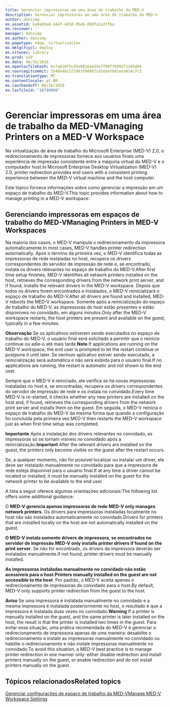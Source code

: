 ```yaml
---
title: Gerenciar impressoras em uma área de trabalho da MED-V
description: Gerenciar impressoras em uma área de trabalho da MED-V
author: dansimp
ms.assetid: ba0a65ad-444f-4d18-95eb-8b9fa1a3ffba
ms.reviewer: ''
manager: dansimp
ms.author: dansimp
ms.pagetype: mdop, virtualization
ms.mktglfcycl: deploy
ms.sitesec: library
ms.prod: w10
ms.date: 06/16/2016
ms.openlocfilehash: bc7a62075c95e8816a425eff89ffb992f1185d04
ms.sourcegitcommit: 354664bc527d93f80687cd2eba70d1eea024c7c3
ms.translationtype: MT
ms.contentlocale: pt-BR
ms.lasthandoff: 06/26/2020
ms.locfileid: "10799808"
---
```

# <span data-ttu-id="9f505-103">Gerenciar impressoras em uma área de trabalho da MED-V</span><span class="sxs-lookup"><span data-stu-id="9f505-103">Managing Printers on a MED-V Workspace</span></span>


<span data-ttu-id="9f505-104">Na virtualização de área de trabalho do Microsoft Enterprise (MED-V) 2,0, o redirecionamento de impressoras fornece aos usuários finais uma experiência de impressão consistente entre a máquina virtual do MED-V e o computador host.</span><span class="sxs-lookup"><span data-stu-id="9f505-104">In Microsoft Enterprise Desktop Virtualization (MED-V) 2.0, printer redirection provides end users with a consistent printing experience between the MED-V virtual machine and the host computer.</span></span>

<span data-ttu-id="9f505-105">Este tópico fornece informações sobre como gerenciar a impressão em um espaço de trabalho do MED-V.</span><span class="sxs-lookup"><span data-stu-id="9f505-105">This topic provides information about how to manage printing in a MED-V workspace.</span></span>

## <span data-ttu-id="9f505-106">Gerenciando impressoras em espaços de trabalho do MED-V</span><span class="sxs-lookup"><span data-stu-id="9f505-106">Managing Printers in MED-V Workspaces</span></span>


<span data-ttu-id="9f505-107">Na maioria dos casos, o MED-V manipula o redirecionamento da impressora automaticamente.</span><span class="sxs-lookup"><span data-stu-id="9f505-107">In most cases, MED-V handles printer redirection automatically.</span></span> <span data-ttu-id="9f505-108">Após o término da primeira vez, o MED-V identifica todas as impressoras de rede instaladas no host, recupera os drivers correspondentes do servidor de impressão de rede e, se encontrado, instala os drivers relevantes no espaço de trabalho do MED-V.</span><span class="sxs-lookup"><span data-stu-id="9f505-108">After first time setup finishes, MED-V identifies all network printers installed on the host, retrieves the corresponding drivers from the network print server, and if found, installs the relevant drivers in the MED-V workspace.</span></span> <span data-ttu-id="9f505-109">Depois que todos os drivers forem encontrados e instalados, o MED-V reinicializará o espaço de trabalho do MED-V.</span><span class="sxs-lookup"><span data-stu-id="9f505-109">After all drivers are found and installed, MED-V reboots the MED-V workspace.</span></span> <span data-ttu-id="9f505-110">Somente após a reinicialização do espaço de trabalho do MED-V, as impressoras do host estão presentes e estão disponíveis no convidado, em alguns minutos.</span><span class="sxs-lookup"><span data-stu-id="9f505-110">Only after the MED-V workspace restarts, the host printers are present and available on the guest, typically in a few minutes.</span></span>

<span data-ttu-id="9f505-111">**Observação**  Se os aplicativos estiverem sendo executados no espaço de trabalho do MED-V, o usuário final será solicitado a permitir que o reinício continue ou adie-o até mais tarde.</span><span class="sxs-lookup"><span data-stu-id="9f505-111">**Note** If applications are running on the MED-V workspace, the end user is prompted to let the restart continue or postpone it until later.</span></span> <span data-ttu-id="9f505-112">Se nenhum aplicativo estiver sendo executado, a reinicialização será automática e não será exibida para o usuário final.</span><span class="sxs-lookup"><span data-stu-id="9f505-112">If no applications are running, the restart is automatic and not shown to the end user.</span></span>

 

<span data-ttu-id="9f505-113">Sempre que o MED-V é reiniciado, ele verifica se há novas impressoras instaladas no host e, se encontradas, recupera os drivers correspondentes do servidor de impressão de rede e os instala no convidado.</span><span class="sxs-lookup"><span data-stu-id="9f505-113">Every time MED-V is re-started, it checks whether any new printers are installed on the host and, if found, retrieves the corresponding drivers from the network print server and installs them on the guest.</span></span> <span data-ttu-id="9f505-114">Em seguida, o MED-V reinicia o espaço de trabalho do MED-V da mesma forma que quando a configuração foi concluída pela primeira vez.</span><span class="sxs-lookup"><span data-stu-id="9f505-114">MED-V then restarts the MED-V workspace just as when first time setup was completed.</span></span>

<span data-ttu-id="9f505-115">**Importante**  Após a instalação dos drivers relevantes no convidado, as impressoras só se tornam visíveis no convidado após a reinicialização.</span><span class="sxs-lookup"><span data-stu-id="9f505-115">**Important** After the relevant drivers are installed on the guest, the printers only become visible on the guest after the restart occurs.</span></span>

 

<span data-ttu-id="9f505-116">Se, a qualquer momento, não for possível localizar ou instalar um driver, ele deve ser instalado manualmente no convidado para que a impressora de rede esteja disponível para o usuário final.</span><span class="sxs-lookup"><span data-stu-id="9f505-116">If at any time a driver cannot be located or installed, it must be manually installed on the guest for the network printer to be available to the end user.</span></span>

<span data-ttu-id="9f505-117">A lista a seguir oferece algumas orientações adicionais:</span><span class="sxs-lookup"><span data-stu-id="9f505-117">The following list offers some additional guidance:</span></span>

<span data-ttu-id="9f505-118">O **MED-V gerencia apenas impressoras de rede**.</span><span class="sxs-lookup"><span data-stu-id="9f505-118">**MED-V only manages network printers**.</span></span> <span data-ttu-id="9f505-119">Os drivers para impressoras instaladas localmente no host não são instalados automaticamente no convidado.</span><span class="sxs-lookup"><span data-stu-id="9f505-119">Drivers for printers that are installed locally on the host are not automatically installed on the guest.</span></span>

<span data-ttu-id="9f505-120">**O MED-V instala somente drivers de impressora, se encontrados no servidor de impressão**.</span><span class="sxs-lookup"><span data-stu-id="9f505-120">**MED-V only installs printer drivers if found on the print server**.</span></span> <span data-ttu-id="9f505-121">Se não for encontrado, os drivers da impressora deverão ser instalados manualmente.</span><span class="sxs-lookup"><span data-stu-id="9f505-121">If not found, printer drivers must be manually installed.</span></span>

<span data-ttu-id="9f505-122">**As impressoras instaladas manualmente no convidado não estão acessíveis para o host**.</span><span class="sxs-lookup"><span data-stu-id="9f505-122">**Printers manually installed on the guest are not accessible to the host**.</span></span> <span data-ttu-id="9f505-123">Por padrão, o MED-V aceita apenas o redirecionamento de impressoras do convidado para o host.</span><span class="sxs-lookup"><span data-stu-id="9f505-123">By default, MED-V only supports printer redirection from the guest to the host.</span></span>

<span data-ttu-id="9f505-124">**Aviso**  Se uma impressora é instalada manualmente no convidado e a mesma impressora é instalada posteriormente no host, o resultado é que a impressora é instalada duas vezes no convidado.</span><span class="sxs-lookup"><span data-stu-id="9f505-124">**Warning** If a printer is manually installed on the guest, and the same printer is later installed on the host, the result is that the printer is installed two times in the guest.</span></span> <span data-ttu-id="9f505-125">Para evitar essa situação, uma prática recomendada do MED-V é gerenciar o redirecionamento de impressora apenas de uma maneira: desabilite o redirecionamento e instale as impressoras manualmente no convidado ou habilite o redirecionamento e não instale impressoras manualmente no convidado.</span><span class="sxs-lookup"><span data-stu-id="9f505-125">To avoid this situation, a MED-V best practice is to manage printer redirection in one manner only: either disable redirection and install printers manually on the guest, or enable redirection and do not install printers manually on the guest.</span></span>

 

## <span data-ttu-id="9f505-126">Tópicos relacionados</span><span class="sxs-lookup"><span data-stu-id="9f505-126">Related topics</span></span>


[<span data-ttu-id="9f505-127">Gerenciar configurações de espaço de trabalho da MED-V</span><span class="sxs-lookup"><span data-stu-id="9f505-127">Manage MED-V Workspace Settings</span></span>](manage-med-v-workspace-settings.md)

 

 






